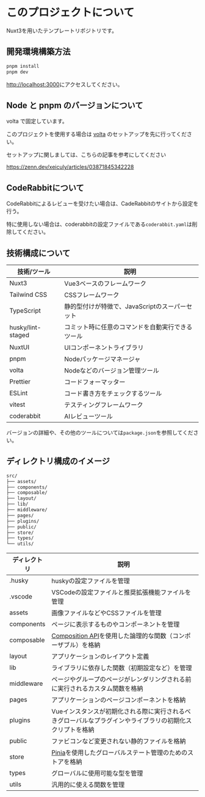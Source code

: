 # このプロジェクトについて

Nuxt3を用いたテンプレートリポジトリです。

## 開発環境構築方法

```bash
pnpm install
pnpm dev
```

[http://localhost:3000](http://localhost:3000)にアクセスしてください。

## Node と pnpm のバージョンについて

volta で固定しています。

このプロジェクトを使用する場合は [volta](https://volta.sh/) のセットアップを先に行ってください。

セットアップに関しましては、こちらの記事を参考にしてください

https://zenn.dev/xeiculy/articles/03871845342228

## CodeRabbitについて

CodeRabbitによるレビューを受けたい場合は、CadeRabbitのサイトから設定を行う。

特に使用しない場合は、coderabbitの設定ファイルである`coderabbit.yaml`は削除してください。

## 技術構成について

| 技術/ツール       | 説明                                             |
| ----------------- | ------------------------------------------------ |
| Nuxt3             | Vue3ベースのフレームワーク                       |
| Tailwind CSS      | CSSフレームワーク                                |
| TypeScript        | 静的型付けが特徴で、JavaScriptのスーパーセット   |
| husky/lint-staged | コミット時に任意のコマンドを自動実行できるツール |
| NuxtUI            | UIコンポーネントライブラリ                       |
| pnpm              | Nodeパッケージマネージャ                         |
| volta             | Nodeなどのバージョン管理ツール                   |
| Prettier          | コードフォーマッター                             |
| ESLint            | コード書き方をチェックするツール                 |
| vitest            | テスティングフレームワーク                       |
| coderabbit        | AIレビューツール                                 |

バージョンの詳細や、その他のツールについては`package.json`を参照してください。

## ディレクトリ構成のイメージ

```sh
src/
├── assets/
├── components/
├── composable/
├── layout/
├── lib/
├── middleware/
├── pages/
├── plugins/
├── public/
├── store/
├── types/
└── utils/
```

| ディレクトリ | 説明                                                                                                                          |
| ------------ | ----------------------------------------------------------------------------------------------------------------------------- |
| .husky       | huskyの設定ファイルを管理                                                                                                     |
| .vscode      | VSCodeの設定ファイルと推奨拡張機能ファイルを管理                                                                              |
| assets       | 画像ファイルなどやCSSファイルを管理                                                                                           |
| components   | ページに表示するものやコンポーネントを管理                                                                                    |
| composable   | [Composition API](https://v3.vuejs.org/guide/composition-api-introduction.html)を使用した論理的な関数（コンポーザブル）を格納 |
| layout       | アプリケーションのレイアウト定義                                                                                              |
| lib          | ライブラリに依存した関数（初期設定など）を管理                                                                                |
| middleware   | ページやグループのページがレンダリングされる前に実行されるカスタム関数を格納                                                  |
| pages        | アプリケーションのページコンポーネントを格納                                                                                  |
| plugins      | Vueインスタンスが初期化される際に実行されるべきグローバルなプラグインやライブラリの初期化スクリプトを格納                     |
| public       | ファビコンなど変更されない静的ファイルを格納                                                                                  |
| store        | [Pinia](https://pinia.vuejs.org/)を使用したグローバルステート管理のためのストアを格納                                         |
| types        | グローバルに使用可能な型を管理                                                                                                |
| utils        | 汎用的に使える関数を管理                                                                                                      |
